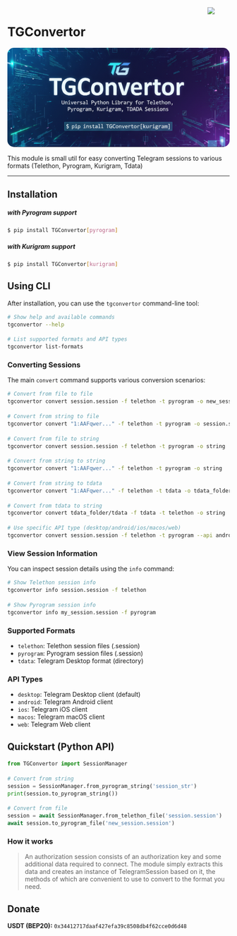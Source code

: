 <img src="https://cdn4.iconfinder.com/data/icons/social-media-and-logos-12/32/Logo_telegram_Airplane_Air_plane_paper_airplane-33-256.png" align="right" width="50" />

# TGConvertor

<img src="public/images/poster.png" style="border-radius: 15px;" alt="poster">

This module is small util for easy converting Telegram sessions to various formats (Telethon, Pyrogram, Kurigram, Tdata)
<hr/>

## Installation


##### with Pyrogram support
```bash
$ pip install TGConvertor[pyrogram]
```
##### with Kurigram support
```bash
$ pip install TGConvertor[kurigram]
```
## Using CLI

After installation, you can use the `tgconvertor` command-line tool:

```bash
# Show help and available commands
tgconvertor --help

# List supported formats and API types
tgconvertor list-formats
```

### Converting Sessions

The main `convert` command supports various conversion scenarios:

```bash
# Convert from file to file
tgconvertor convert session.session -f telethon -t pyrogram -o new_session.session

# Convert from string to file
tgconvertor convert "1:AAFqwer..." -f telethon -t pyrogram -o session.session

# Convert from file to string
tgconvertor convert session.session -f telethon -t pyrogram -o string

# Convert from string to string
tgconvertor convert "1:AAFqwer..." -f telethon -t pyrogram -o string

# Convert from string to tdata
tgconvertor convert "1:AAFqwer..." -f telethon -t tdata -o tdata_folder

# Convert from tdata to string
tgconvertor convert tdata_folder/tdata -f tdata -t telethon -o string

# Use specific API type (desktop/android/ios/macos/web)
tgconvertor convert session.session -f telethon -t pyrogram --api android
```

### View Session Information

You can inspect session details using the `info` command:

```bash
# Show Telethon session info
tgconvertor info session.session -f telethon

# Show Pyrogram session info
tgconvertor info my_session.session -f pyrogram
```

### Supported Formats
- `telethon`: Telethon session files (.session)
- `pyrogram`: Pyrogram session files (.session)
- `tdata`: Telegram Desktop format (directory)

### API Types
- `desktop`: Telegram Desktop client (default)
- `android`: Telegram Android client
- `ios`: Telegram iOS client
- `macos`: Telegram macOS client
- `web`: Telegram Web client

## Quickstart (Python API)

```python
from TGConvertor import SessionManager

# Convert from string
session = SessionManager.from_pyrogram_string('session_str')
print(session.to_pyrogram_string())

# Convert from file
session = await SessionManager.from_telethon_file('session.session')
await session.to_pyrogram_file('new_session.session')
```

### How it works

> An authorization session consists of an authorization key and some additional data required to connect. The module
> simply extracts this data and creates an instance of TelegramSession based on it, the methods of which are convenient to
> use to convert to the format you need.

## Donate
**USDT (BEP20):** `0x34412717daaf427efa39c8508db4f62cce0d6d48`
